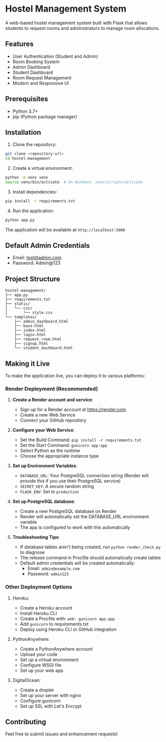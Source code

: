 # Hostel Management System

A web-based hostel management system built with Flask that allows students to request rooms and administrators to manage room allocations.

## Features

- User Authentication (Student and Admin)
- Room Booking System
- Admin Dashboard
- Student Dashboard
- Room Request Management
- Modern and Responsive UI

## Prerequisites

- Python 3.7+
- pip (Python package manager)

## Installation

1. Clone the repository:
```bash
git clone <repository-url>
cd hostel-management
```

2. Create a virtual environment:
```bash
python -m venv venv
source venv/bin/activate  # On Windows: venv\Scripts\activate
```

3. Install dependencies:
```bash
pip install -r requirements.txt
```

4. Run the application:
```bash
python app.py
```

The application will be available at `http://localhost:5000`

## Default Admin Credentials

- Email: test@admin.com
- Password: Admin@123

## Project Structure

```
hostel-management/
├── app.py
├── requirements.txt
├── static/
│   └── css/
│       └── style.css
└── templates/
    ├── admin_dashboard.html
    ├── base.html
    ├── index.html
    ├── login.html
    ├── request_room.html
    ├── signup.html
    └── student_dashboard.html
```

## Making it Live

To make the application live, you can deploy it to various platforms:

### Render Deployment (Recommended)

1. **Create a Render account and service**:
   - Sign up for a Render account at https://render.com
   - Create a new Web Service
   - Connect your GitHub repository

2. **Configure your Web Service**:
   - Set the Build Command: `pip install -r requirements.txt`
   - Set the Start Command: `gunicorn app:app`
   - Select Python as the runtime
   - Choose the appropriate instance type

3. **Set up Environment Variables**:
   - `DATABASE_URL`: Your PostgreSQL connection string (Render will provide this if you use their PostgreSQL service)
   - `SECRET_KEY`: A secure random string
   - `FLASK_ENV`: Set to `production`

4. **Set up PostgreSQL database**:
   - Create a new PostgreSQL database on Render
   - Render will automatically set the DATABASE_URL environment variable
   - The app is configured to work with this automatically

5. **Troubleshooting Tips**:
   - If database tables aren't being created, run `python render_check.py` to diagnose
   - The release command in Procfile should automatically create tables
   - Default admin credentials will be created automatically:
     - Email: `admin@example.com`
     - Password: `admin123`

### Other Deployment Options

1. Heroku:
   - Create a Heroku account
   - Install Heroku CLI
   - Create a Procfile with: `web: gunicorn app:app`
   - Add `gunicorn` to requirements.txt
   - Deploy using Heroku CLI or GitHub integration

2. PythonAnywhere:
   - Create a PythonAnywhere account
   - Upload your code
   - Set up a virtual environment
   - Configure WSGI file
   - Set up your web app

3. DigitalOcean:
   - Create a droplet
   - Set up your server with nginx
   - Configure gunicorn
   - Set up SSL with Let's Encrypt

## Contributing

Feel free to submit issues and enhancement requests!
